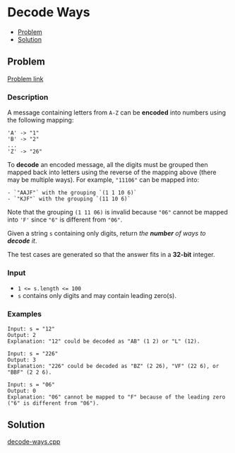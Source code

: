 # Decode Ways
- [Problem](#problem)
- [Solution](#solution)

## Problem
[Problem link](https://leetcode.com/problems/decode-ways)

### Description
A message containing letters from `A-Z` can be **encoded** into numbers using the following mapping:

```
'A' -> "1"
'B' -> "2"
...
'Z' -> "26"
```

To **decode** an encoded message, all the digits must be grouped then mapped back into letters using the reverse of the mapping above (there may be multiple ways). For example, `"11106"` can be mapped into:


	- `"AAJF"` with the grouping `(1 1 10 6)`
	- `"KJF"` with the grouping `(11 10 6)`


Note that the grouping `(1 11 06)` is invalid because `"06"` cannot be mapped into `'F'` since `"6"` is different from `"06"`.

Given a string `s` containing only digits, return *the **number** of ways to **decode** it*.

The test cases are generated so that the answer fits in a **32-bit** integer.

### Input


- `1 <= s.length <= 100`
- `s` contains only digits and may contain leading zero(s).




### Examples
```
Input: s = "12"
Output: 2
Explanation: "12" could be decoded as "AB" (1 2) or "L" (12).
```

```
Input: s = "226"
Output: 3
Explanation: "226" could be decoded as "BZ" (2 26), "VF" (22 6), or "BBF" (2 2 6).
```

```
Input: s = "06"
Output: 0
Explanation: "06" cannot be mapped to "F" because of the leading zero ("6" is different from "06").
```


## Solution

[decode-ways.cpp](./decode-ways.cpp)
